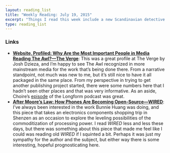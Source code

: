 ```yaml
---
layout: reading_list
title: "Weekly Reading: July 19, 2015"
excerpt: "Things I read this week include a new Scandinavian detective series and profiles."
type: reading_list
---
```


### Links

- [**Website, Profiled: Why Are the Most Important People in Media Reading The Awl?—The Verge**](http://www.theverge.com/2015/7/9/8908279/the-awl-profile-choire-sicha-john-herrman-matt-buchanan): This was a great profile at The Verge by Josh Dzieza, and I’m happy to see The Awl recognized in more mainstream media for the work that’s being done there. From a narrative standpoint, not much was new to me, but it’s still nice to have it all packaged in the same place. From my perspective in trying to get another publishing project started, there were some numbers here that I hadn’t seen other places and that was very informative. As an aside, Choire’s [episode](http://longform.org/posts/longform-podcast-19-choire-sicha) of the Longform podcast was great.
- [**After Moore’s Law: How Phones Are Becoming Open-Source—WIRED**](http://www.wired.co.uk/magazine/archive/2015/08/features/moores-law/viewall): I’ve always been interested in the work Bunnie Huang was doing, and this piece that takes an electronics components shopping trip in Shenzen as an occasion to explore the leveling possibilities of the commoditization of processing power. I read _WIRED_ less and less these days, but there was something about this piece that made me feel like I could was reading old _WIRED_ if I squinted a bit. Perhaps it was just my sympathy for the author and the subject, but either way there is some interesting, hopeful prognosticating here.

